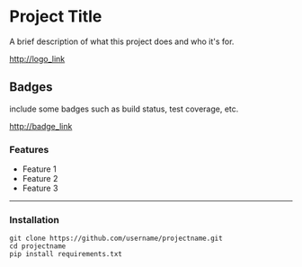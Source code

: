 # Project Title
A brief description of what this project does and who it's for.

<http://logo_link>
## Badges
include some badges such as build status, test coverage, etc.

<http://badge_link>
### Features
- Feature 1
- Feature 2
- Feature 3
----
### Installation

    git clone https://github.com/username/projectname.git
    cd projectname
    pip install requirements.txt
    
